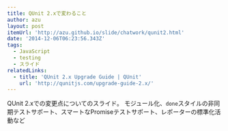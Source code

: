```yaml
---
title: QUnit 2.xで変わること
author: azu
layout: post
itemUrl: 'http://azu.github.io/slide/chatwork/qunit2.html'
date: '2014-12-06T06:23:56.343Z'
tags:
  - JavaScript
  - testing
  - スライド
relatedLinks:
  - title: 'QUnit 2.x Upgrade Guide | QUnit'
    url: 'http://qunitjs.com/upgrade-guide-2.x/'
---
```

QUnit 2.xでの変更点についてのスライド。
モジュール化、`done`スタイルの非同期テストサポート、スマートなPromiseテストサポート、レポーターの標準化活動など
